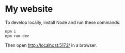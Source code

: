 # My website

To develop locally, install Node and run these commands:

```sh
npm i
npm run dev
```

Then open <http://localhost:5173/> in a browser.
